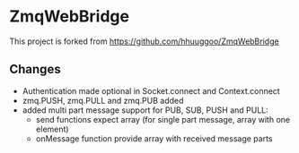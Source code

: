 # ZmqWebBridge

This project is forked from https://github.com/hhuuggoo/ZmqWebBridge

## Changes

- Authentication made optional in Socket.connect and Context.connect
- zmq.PUSH, zmq.PULL and zmq.PUB added
- added multi part message support for PUB, SUB, PUSH and PULL:
	- send functions expect array (for single part message, array with one element)
	- onMessage function provide array with received message parts